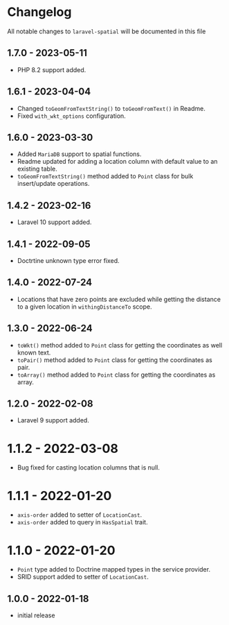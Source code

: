 # Changelog

All notable changes to `laravel-spatial` will be documented in this file

## 1.7.0 - 2023-05-11
- PHP 8.2 support added.

## 1.6.1 - 2023-04-04
- Changed `toGeomFromTextString()` to `toGeomFromText()` in Readme.
- Fixed `with_wkt_options` configuration.

## 1.6.0 - 2023-03-30
- Added `MariaDB` support to spatial functions.
- Readme updated for adding a location column with default value to an existing table.
- `toGeomFromTextString()` method added to `Point` class for bulk insert/update operations.

## 1.4.2 - 2023-02-16
- Laravel 10 support added.

## 1.4.1 - 2022-09-05
- Doctrtine unknown type error fixed.

## 1.4.0 - 2022-07-24
- Locations that have zero points are excluded while getting the distance to a given location in `withingDistanceTo` scope.

## 1.3.0 - 2022-06-24
- `toWkt()` method added to `Point` class for getting the coordinates as well known text.
- `toPair()` method added to `Point` class for getting the coordinates as pair.
- `toArray()` method added to `Point` class for getting the coordinates as array.

## 1.2.0 - 2022-02-08
- Laravel 9 support added.

# 1.1.2 - 2022-03-08
- Bug fixed for casting location columns that is null.

# 1.1.1 - 2022-01-20
- `axis-order` added to setter of `LocationCast`.
- `axis-order` added to query in `HasSpatial` trait.

# 1.1.0 - 2022-01-20
- `Point` type added to Doctrine mapped types in the service provider.
- SRID support added to setter of `LocationCast`.

## 1.0.0 - 2022-01-18
- initial release
